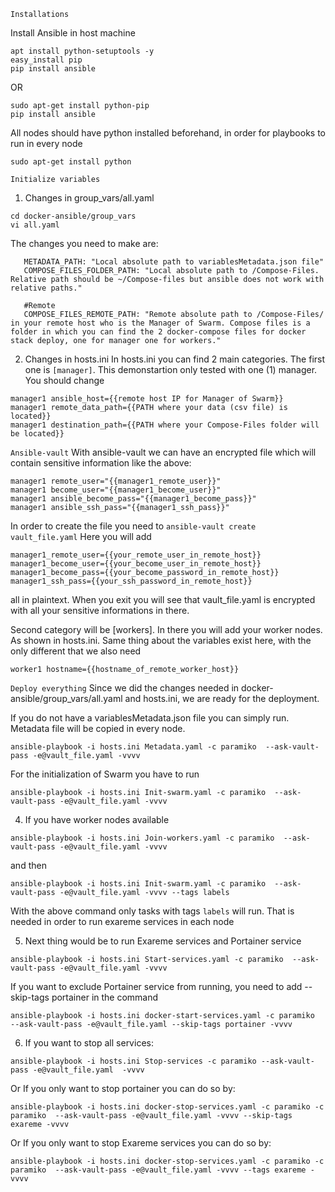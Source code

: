 ```Installations```

Install Ansible in host machine

```
apt install python-setuptools -y
easy_install pip
pip install ansible
```
OR

```
sudo apt-get install python-pip
pip install ansible
```

All nodes should have python installed beforehand, in order for playbooks to run in every node
```
sudo apt-get install python
```

```Initialize variables```

1) Changes in group_vars/all.yaml
```
cd docker-ansible/group_vars
vi all.yaml
```

The changes you need to make are:
```#Local
   METADATA_PATH: "Local absolute path to variablesMetadata.json file"
   COMPOSE_FILES_FOLDER_PATH: "Local absolute path to /Compose-Files. Relative path should be ~/Compose-files but ansible does not work with relative paths."

   #Remote
   COMPOSE_FILES_REMOTE_PATH: "Remote absolute path to /Compose-Files/ in your remote host who is the Manager of Swarm. Compose files is a folder in which you can find the 2 docker-compose files for docker stack deploy, one for manager one for workers."
```

2) Changes in hosts.ini
In hosts.ini you can find 2 main categories.
The first one is ```[manager]```. This demonstartion only tested with one (1) manager.
You should change
```
manager1 ansible_host={{remote host IP for Manager of Swarm}}
manager1 remote_data_path={{PATH where your data (csv file) is located}}
manager1 destination_path={{PATH where your Compose-Files folder will be located}}
```

```Ansible-vault```
With ansible-vault we can have an encrypted file which will contain sensitive information like the above:
```
manager1 remote_user="{{manager1_remote_user}}"
manager1 become_user="{{manager1_become_user}}"
manager1 ansible_become_pass="{{manager1_become_pass}}"
manager1 ansible_ssh_pass="{{manager1_ssh_pass}}"
```
In order to create the file you need to
```ansible-vault create vault_file.yaml```
Here you will add
```
manager1_remote_user={{your_remote_user_in_remote_host}}
manager1_become_user={{your_become_user_in_remote_host}}
manager1_become_pass={{your_become_password_in_remote_host}}
manager1_ssh_pass={{your_ssh_password_in_remote_host}}
```
all in plaintext. When you exit you will see that vault_file.yaml is encrypted with all your sensitive informations in there.

Second category will be [workers]. In there you will add your worker nodes. As shown in hosts.ini.
Same thing about the variables exist here, with the only different that we also need
```
worker1 hostname={{hostname_of_remote_worker_host}}
```

```Deploy everything```
Since we did the changes needed in docker-ansible/group_vars/all.yaml and hosts.ini, we are ready for the deployment.

If you do not have a variablesMetadata.json file you can simply run. Metadata file will be copied in every node.

```ansible-playbook -i hosts.ini Metadata.yaml -c paramiko  --ask-vault-pass -e@vault_file.yaml -vvvv```

For the initialization of Swarm you have to run
```
ansible-playbook -i hosts.ini Init-swarm.yaml -c paramiko  --ask-vault-pass -e@vault_file.yaml -vvvv
```

4) If you have worker nodes available
```
ansible-playbook -i hosts.ini Join-workers.yaml -c paramiko  --ask-vault-pass -e@vault_file.yaml -vvvv
```
and then
```
ansible-playbook -i hosts.ini Init-swarm.yaml -c paramiko  --ask-vault-pass -e@vault_file.yaml -vvvv --tags labels
```
With the above command only tasks with tags ```labels``` will run. That is needed in order to run exareme services in each node

5) Next thing would be to run Exareme services and Portainer service
```
ansible-playbook -i hosts.ini Start-services.yaml -c paramiko  --ask-vault-pass -e@vault_file.yaml -vvvv
```
If you want to exclude Portainer service from running, you need to add --skip-tags portainer in the command
```
ansible-playbook -i hosts.ini docker-start-services.yaml -c paramiko  --ask-vault-pass -e@vault_file.yaml --skip-tags portainer -vvvv
```
6) If you want to stop all services:
```
ansible-playbook -i hosts.ini Stop-services -c paramiko --ask-vault-pass -e@vault_file.yaml  -vvvv
```

Or If you only want to stop portainer you can do so by:
```
ansible-playbook -i hosts.ini docker-stop-services.yaml -c paramiko -c paramiko  --ask-vault-pass -e@vault_file.yaml -vvvv --skip-tags exareme -vvvv
```
Or If you only want to stop Exareme services you can do so by:
```
ansible-playbook -i hosts.ini docker-stop-services.yaml -c paramiko -c paramiko  --ask-vault-pass -e@vault_file.yaml -vvvv --tags exareme -vvvv
```

